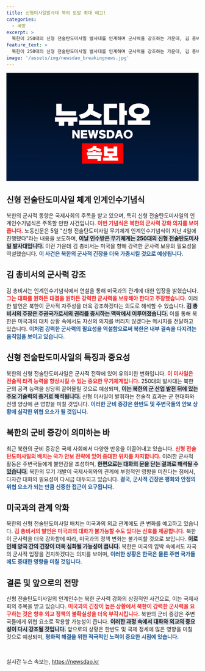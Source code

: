 ```yaml
---
title: 신형미사일발사대 북의 도발 확대 예고!
categories:
  - 국방
excerpt: >
  북한이 250대의 신형 전술탄도미사일 발사대를 인계하며 군사력을 강조하는 가운데, 김 총비서는 미국에 강력한 군사력의 필요성을 역설했다. 긴장감이 감도는 이 순간을 놓치지 마세요!
feature_text: >
  북한이 250대의 신형 전술탄도미사일 발사대를 인계하며 군사력을 강조하는 가운데, 김 총비서는 미국에 강력한 군사력의 필요성을 역설했다. 긴장감이 감도는 이 순간을 놓치지 마세요!
image: '/assets/img/newsdao_breakingnews.jpg'
---
```


<p><img src="/assets/img/newsdao_breakingnews.jpg" alt="bookingtag 속보" /></p>

<h2 data-ke-size="size26">신형 전술탄도미사일 체계 인계인수기념식</h2>

<p data-ke-size="size16">북한의 군사적 동향은 국제사회의 주목을 받고 있으며, 특히 신형 전술탄도미사일의 인계인수기념식은 주목할 만한 사건입니다. <b><span style="color: #ee2323;">이번 기념식은 북한의 군사력 강화 의지를 보여줍니다.</span></b> 노동신문은 5일 "신형 전술탄도미사일 무기체계 인계인수기념식이 지난 4일에 진행됐다"라는 내용을 보도하며, <b><span style="background-color: #21538527;">이날 인수받은 무기체계는 250대의 신형 전술탄도미사일 발사대입니다.</span></b> 이런 가운데 김 총비서는 미국을 향해 강력한 군사력 보유의 필요성을 역설했습니다. <b><span style="color: #1a5490;">이 사건은 북한의 군사적 긴장을 더욱 가중시킬 것으로 예상됩니다.</span></b></p>

<h2 data-ke-size="size26">김 총비서의 군사력 강조</h2>

<p data-ke-size="size16">김 총비서는 인계인수기념식에서 연설을 통해 미국과의 관계에 대한 입장을 밝혔습니다. <b><span style="color: #ee2323;">그는 대화를 원하든 대결을 원하든 강력한 군사력을 보유해야 한다고 주장했습니다.</span></b> 이러한 발언은 북한이 군사적 자주성을 더욱 강조하겠다는 의도로 해석할 수 있습니다. <b><span style="background-color: #21538527;">김 총비서의 주장은 주권국가로서의 권리를 중시하는 맥락에서 이루어졌습니다.</span></b> 이를 통해 북한은 미국과의 대치 상황 속에서도 자신의 의지를 버리지 않겠다는 메시지를 전달하고 있습니다. <b><span style="color: #1a5490;">이처럼 강력한 군사력의 필요성을 역설함으로써 북한은 내부 결속을 다지려는 움직임을 보이고 있습니다.</span></b></p>

<h2 data-ke-size="size26">신형 전술탄도미사일의 특징과 중요성</h2>

<p data-ke-size="size16">북한의 신형 전술탄도미사일은 군사적 전략에 있어 유의미한 변화입니다. <b><span style="color: #ee2323;">이 미사일은 전술적 타격 능력을 향상시킬 수 있는 중요한 무기체계입니다.</span></b> 250대의 발사대는 북한 군의 공격 능력을 상당히 끌어올릴 것으로 예상되며, <b><span style="background-color: #21538527;">이는 북한의 군 산업 발전 뒤에 있는 주요 기술력의 증거로 해석됩니다.</span></b> 신형 미사일이 발휘하는 전술적 효과는 군 현대화와 전쟁 양상에 큰 영향을 미칠 것입니다. <b><span style="color: #1a5490;">이러한 군비 증강은 한반도 및 주변국들의 안보 상황에 심각한 위협 요소가 될 것입니다.</span></b></p>

<h2 data-ke-size="size26">북한의 군비 증강이 의미하는 바</h2>

<p data-ke-size="size16">최근 북한의 군비 증강은 국제 사회에서 다양한 반응을 이끌어내고 있습니다. <b><span style="color: #ee2323;">신형 전술탄도미사일의 배치는 국가 안보 전략에 있어 중대한 위치를 차지합니다.</span></b> 이러한 군사적 활동은 주변국들에게 불안감을 조성하며, <b><span style="background-color: #21538527;">한편으로는 대화의 문을 닫는 결과로 해석될 수 있습니다.</span></b> 북한의 무기 개발이 국제사회와의 관계에 부정적인 영향을 미친다는 점에서, 다자간 대화의 필요성이 다시금 대두되고 있습니다. <b><span style="color: #1a5490;">결국, 군사적 긴장은 평화와 안정의 위협 요소가 되는 만큼 신중한 접근이 요구됩니다.</span></b></p>

<h2 data-ke-size="size26">미국과의 관계 악화</h2>

<p data-ke-size="size16">북한의 신형 전술탄도미사일 배치는 미국과의 외교 관계에도 큰 변화를 예고하고 있습니다. <b><span style="color: #ee2323;">김 총비서의 발언은 미국과의 대화가 불가능할 수도 있다는 신호를 제공합니다.</span></b> 북한이 군사력을 더욱 강화함에 따라, 미국과의 정책 변화는 불가피할 것으로 보입니다. <b><span style="background-color: #21538527;">이로 인해 양국 간의 긴장이 더욱 심화될 가능성이 큽니다.</span></b> 북한은 미국의 압박 속에서도 자국의 군사적 입장을 견지하겠다는 의지를 보이며, <b><span style="color: #1a5490;">이러한 상황은 한국은 물론 주변 국가들에도 중대한 영향을 미칠 것입니다.</span></b></p>

<h2 data-ke-size="size26">결론 및 앞으로의 전망</h2>

<p data-ke-size="size16">신형 전술탄도미사일의 인계인수는 북한 군사력 강화의 상징적인 사건으로, 이는 국제사회의 주목을 받고 있습니다. <b><span style="color: #ee2323;">미국과의 긴장이 높은 상황에서 북한이 강력한 군사력을 요구하는 것은 향후 외교 정책의 불확실성을 더욱 부각시킵니다.</span></b> 북한의 군비 증강은 주변국들에게 위협 요소로 작용할 가능성이 큽니다. <b><span style="background-color: #21538527;">이러한 과정 속에서 대화와 외교의 중요성이 다시 강조될 것입니다.</span></b> 앞으로의 상황은 한반도 및 국제 정세에 많은 영향을 미칠 것으로 예상되며, <b><span style="color: #1a5490;">평화적 해결을 위한 적극적인 노력이 중요한 시점에 있습니다.</span></b></p>

<p data-ke-size="size16">&nbsp;</p>
실시간 뉴스 속보는, <a href="https://newsdao.kr" rel="dofollow">https://newsdao.kr</a>


